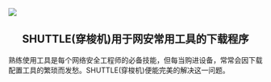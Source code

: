 [![](https://img.shields.io/badge/NACG_CJanGe-shuttle-purple)](http://github.com/NACG-Mohr/CJan-Ge)
<h2 align="center">SHUTTLE(穿梭机)用于网安常用工具的下载程序 </h2>
熟练使用工具是每个网络安全工程师的必备技能，但每当购进设备，常常会因下载配置工具的繁琐而发愁。SHUTTLE(穿梭机)便能完美的解决这一问题。